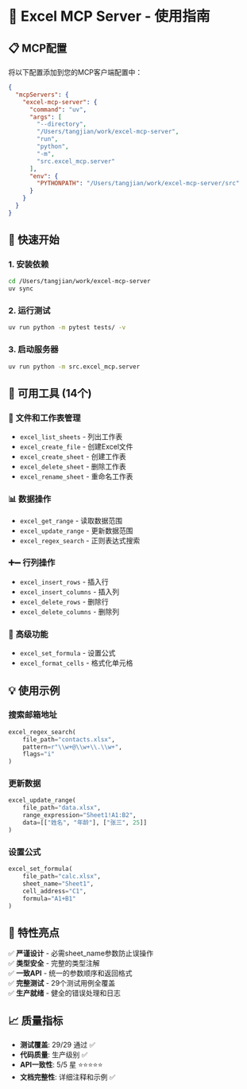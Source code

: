 # 🎯 Excel MCP Server - 使用指南

## 📋 **MCP配置**

将以下配置添加到您的MCP客户端配置中：

```json
{
  "mcpServers": {
    "excel-mcp-server": {
      "command": "uv",
      "args": [
        "--directory", 
        "/Users/tangjian/work/excel-mcp-server",
        "run",
        "python", 
        "-m",
        "src.excel_mcp.server"
      ],
      "env": {
        "PYTHONPATH": "/Users/tangjian/work/excel-mcp-server/src"
      }
    }
  }
}
```

## 🚀 **快速开始**

### 1. 安装依赖
```bash
cd /Users/tangjian/work/excel-mcp-server
uv sync
```

### 2. 运行测试
```bash
uv run python -m pytest tests/ -v
```

### 3. 启动服务器
```bash
uv run python -m src.excel_mcp.server
```

## 🔧 **可用工具 (14个)**

### 📁 **文件和工作表管理**
- `excel_list_sheets` - 列出工作表
- `excel_create_file` - 创建Excel文件  
- `excel_create_sheet` - 创建工作表
- `excel_delete_sheet` - 删除工作表
- `excel_rename_sheet` - 重命名工作表

### 📊 **数据操作**  
- `excel_get_range` - 读取数据范围
- `excel_update_range` - 更新数据范围
- `excel_regex_search` - 正则表达式搜索

### ➕➖ **行列操作**
- `excel_insert_rows` - 插入行
- `excel_insert_columns` - 插入列  
- `excel_delete_rows` - 删除行
- `excel_delete_columns` - 删除列

### 🎨 **高级功能**
- `excel_set_formula` - 设置公式
- `excel_format_cells` - 格式化单元格

## 💡 **使用示例**

### 搜索邮箱地址
```python
excel_regex_search(
    file_path="contacts.xlsx",
    pattern=r"\\w+@\\w+\\.\\w+", 
    flags="i"
)
```

### 更新数据
```python  
excel_update_range(
    file_path="data.xlsx",
    range_expression="Sheet1!A1:B2",
    data=[["姓名", "年龄"], ["张三", 25]]
)
```

### 设置公式
```python
excel_set_formula(
    file_path="calc.xlsx",
    sheet_name="Sheet1", 
    cell_address="C1",
    formula="A1+B1"
)
```

## 🎯 **特性亮点**

✅ **严谨设计** - 必需sheet_name参数防止误操作  
✅ **类型安全** - 完整的类型注解  
✅ **一致API** - 统一的参数顺序和返回格式  
✅ **完整测试** - 29个测试用例全覆盖  
✅ **生产就绪** - 健全的错误处理和日志

## 📈 **质量指标**

- **测试覆盖**: 29/29 通过 ✅
- **代码质量**: 生产级别 ✅  
- **API一致性**: 5/5 星 ⭐⭐⭐⭐⭐
- **文档完整性**: 详细注释和示例 ✅
